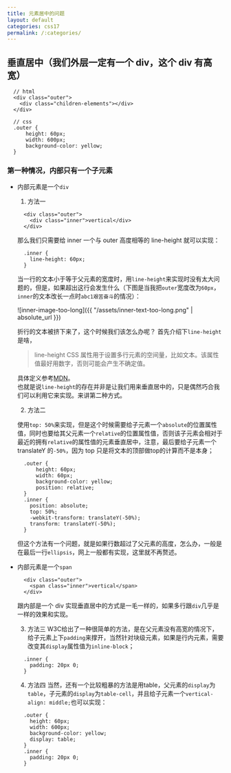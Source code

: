 ```yaml
---
title: 元素居中的问题
layout: default
categories: css17
permalink: /:categories/
---
```


## 垂直居中（我们外层一定有一个 div，这个 div 有高宽）

```
  // html
  <div class="outer">
    <div class="children-elements"></div>
  </div>

  // css
  .outer {
      height: 60px;
      width: 600px;
      background-color: yellow;
  }
```

### 第一种情况，内部只有一个子元素

- 内部元素是一个`div`

  1. 方法一

  ```
    <div class="outer">
      <div class="inner">vertical</div>
    </div>
  ```

  那么我们只需要给 inner 一个与 outer 高度相等的 line-height 就可以实现：

  ```
    .inner {
      line-height: 60px;
    }
  ```  

  当一行的文本小于等于父元素的宽度时，用`line-height`来实现时没有太大问题的，但是，如果超出这行会发生什么（下图是当我把`outer`宽度改为`60px`，`inner`的文本改长一点时`abc1艰苦奋斗`的情况）：

  ![inner-image-too-long]({{ "/assets/inner-text-too-long.png" | absolute_url }})  

  折行的文本被挤下来了，这个时候我们该怎么办呢？
  首先介绍下`line-height`是啥，  
  > line-height CSS 属性用于设置多行元素的空间量，比如文本。该属性值最好用数字，否则可能会产生不确定值。  

  具体定义参考[MDN](https://developer.mozilla.org/zh-CN/docs/Web/CSS/line-height)。  
  也就是说`line-height`的存在并非是让我们用来垂直居中的，只是偶然巧合我们可以利用它来实现。来讲第二种方式。


  2. 方法二

  使用`top: 50%`来实现，但是这个时候需要给子元素一个`absolute`的位置属性值，同时也要给其父元素一个`relative`的位置属性值，否则该子元素会相对于最近的拥有`relative`的属性值的元素垂直居中，注意，最后要给子元素一个 translateY 的`-50%`，因为 top 只是将文本的顶部做top的计算而不是本身；  

  ```
    .outer {
        height: 60px;
        width: 60px;
        background-color: yellow;
        position: relative;
    }
    .inner {
      position: absolute;
      top: 50%;
      -webkit-transform: translateY(-50%);
      transform: translateY(-50%);
    }
  ```  
  但这个方法有一个问题，就是如果行数超过了父元素的高度，怎么办，一般是在最后一行`ellipsis`，网上一般都有实现，这里就不再赘述。

- 内部元素是一个`span`

  ```
    <div class="outer">
      <span class="inner">vertical</span>
    </div>
  ```

  跟内部是一个 div 实现垂直居中的方式是一毛一样的，如果多行跟`div`几乎是一样的效果和实现。  

  3. 方法三
    W3C给出了一种很简单的方法，是在父元素没有高宽的情况下，给子元素上下`padding`来撑开，当然针对块级元素，如果是行内元素，需要改变其`display`属性值为`inline-block`；  

    ```
      .inner {
        padding: 20px 0;
      }
    ```  

  4. 方法四
   当然，还有一个比较粗暴的方法是用table，父元素的`display`为`table`，子元素的`display`为`table-cell`，并且给子元素一个`vertical-align: middle;`也可以实现：

  ```
    .outer {
      height: 60px;
      width: 600px;
      background-color: yellow;
      display: table;
    }
    .inner {
      padding: 20px 0;
    }
  ```  
